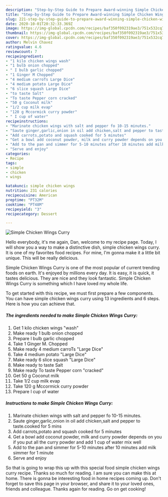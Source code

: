 ```yaml
---
description: "Step-by-Step Guide to Prepare Award-winning Simple Chicken Wings Curry"
title: "Step-by-Step Guide to Prepare Award-winning Simple Chicken Wings Curry"
slug: 221-step-by-step-guide-to-prepare-award-winning-simple-chicken-wings-curry
date: 2020-10-01T20:32:33.369Z
image: https://img-global.cpcdn.com/recipes/baf350f092319ae3/751x532cq70/simple-chicken-wings-curry-recipe-main-photo.jpg
thumbnail: https://img-global.cpcdn.com/recipes/baf350f092319ae3/751x532cq70/simple-chicken-wings-curry-recipe-main-photo.jpg
cover: https://img-global.cpcdn.com/recipes/baf350f092319ae3/751x532cq70/simple-chicken-wings-curry-recipe-main-photo.jpg
author: Melvin Chavez
ratingvalue: 4.6
reviewcount: 7
recipeingredient:
- "1 kilo chicken wings wash"
- "1 bulb onion chopped"
- " I bulb garlic chopped"
- "1 Ginger M Chopped"
- "4 medium carroTs Large Dice"
- "4 medium potato Large Dice"
- "6 slice squash Large Dice"
- "to taste Salt"
- "To taste Pepper corn cracked"
- "50 g Coconut milk"
- "1/2 cup milk evap"
- "120 g Mccormick curry powder"
- " I cup of water"
recipeinstructions:
- "Marinate chicken wings with salt and pepper fo 10-15 minutes."
- "Saute ginger,garlic,onion in oil add chicken,salt and pepper to taste.cooked for 5 mins"
- "Add carrots,potato and squash cooked for 5 minutes"
- "Get a bowl add coconut powder, milk and curry powder depends on you if you put all the curry powder and add 1 cup of water mix well"
- "Add to the pan and simmer for 5-10 minutes after 10 minutes add milk simmer for 1 minute"
- "Serve and enjoy"
categories:
- Recipe
tags:
- simple
- chicken
- wings

katakunci: simple chicken wings 
nutrition: 231 calories
recipecuisine: American
preptime: "PT32M"
cooktime: "PT48M"
recipeyield: "3"
recipecategory: Dessert

---
```



![Simple Chicken Wings Curry](https://img-global.cpcdn.com/recipes/baf350f092319ae3/751x532cq70/simple-chicken-wings-curry-recipe-main-photo.jpg)

Hello everybody, it's me again, Dan, welcome to my recipe page. Today, I will show you a way to make a distinctive dish, simple chicken wings curry. It is one of my favorites food recipes. For mine, I'm gonna make it a little bit unique. This will be really delicious.



Simple Chicken Wings Curry is one of the most popular of current trending foods on earth. It's enjoyed by millions every day. It is easy, it is quick, it tastes delicious. They are nice and they look fantastic. Simple Chicken Wings Curry is something which I have loved my whole life.


To get started with this recipe, we must first prepare a few components. You can have simple chicken wings curry using 13 ingredients and 6 steps. Here is how you can achieve that.

<!--inarticleads1-->

##### The ingredients needed to make Simple Chicken Wings Curry:

1. Get 1 kilo chicken wings &#34;wash&#34;
1. Make ready 1 bulb onion chopped
1. Prepare  I bulb garlic chopped
1. Take 1 Ginger M. Chopped
1. Make ready 4 medium carroTs &#34;Large Dice&#34;
1. Take 4 medium potato &#34;Large Dice&#34;
1. Make ready 6 slice squash &#34;Large Dice&#34;
1. Make ready to taste Salt
1. Make ready To taste Pepper corn &#34;cracked&#34;
1. Get 50 g Coconut milk
1. Take 1/2 cup milk evap
1. Take 120 g Mccormick curry powder
1. Prepare  I cup of water




<!--inarticleads2-->

##### Instructions to make Simple Chicken Wings Curry:

1. Marinate chicken wings with salt and pepper fo 10-15 minutes.
1. Saute ginger,garlic,onion in oil add chicken,salt and pepper to taste.cooked for 5 mins
1. Add carrots,potato and squash cooked for 5 minutes
1. Get a bowl add coconut powder, milk and curry powder depends on you if you put all the curry powder and add 1 cup of water mix well
1. Add to the pan and simmer for 5-10 minutes after 10 minutes add milk simmer for 1 minute
1. Serve and enjoy




So that is going to wrap this up with this special food simple chicken wings curry recipe. Thanks so much for reading. I am sure you can make this at home. There is gonna be interesting food in home recipes coming up. Don't forget to save this page in your browser, and share it to your loved ones, friends and colleague. Thanks again for reading. Go on get cooking!
